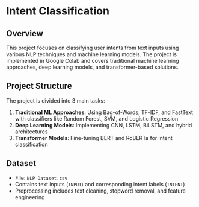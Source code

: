 # Intent Classification

## Overview
This project focuses on classifying user intents from text inputs using various NLP techniques and machine learning models. The project is implemented in Google Colab and covers traditional machine learning approaches, deep learning models, and transformer-based solutions.

## Project Structure
The project is divided into 3 main tasks:
1. **Traditional ML Approaches**: Using Bag-of-Words, TF-IDF, and FastText with classifiers like Random Forest, SVM, and Logistic Regression
2. **Deep Learning Models**: Implementing CNN, LSTM, BiLSTM, and hybrid architectures
3. **Transformer Models**: Fine-tuning BERT and RoBERTa for intent classification

## Dataset
- File: `NLP Dataset.csv`
- Contains text inputs (`INPUT`) and corresponding intent labels (`INTENT`)
- Preprocessing includes text cleaning, stopword removal, and feature engineering

